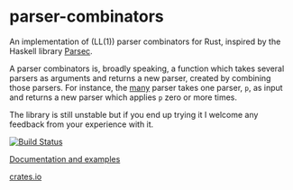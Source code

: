 # parser-combinators
An implementation of (LL(1)) parser combinators for Rust, inspired by the Haskell library [Parsec](https://hackage.haskell.org/package/parsec).

A parser combinators is, broadly speaking, a function which takes several parsers as arguments and returns a new parser, created by combining those parsers. For instance, the [many](http://marwes.github.io/parser-combinators/doc/parser-combinators/fn.many.html) parser takes one parser, `p`, as input and returns a new parser which applies `p` zero or more times.

The library is still unstable but if you end up trying it I welcome any feedback from your experience with it.

[![Build Status](https://travis-ci.org/Marwes/parser-combinators.svg)](https://travis-ci.org/Marwes/parser-combinators)

[Documentation and examples](https://marwes.github.io/parser-combinators/parser-combinators/index.html)

[crates.io](https://crates.io/crates/parser-combinators)
